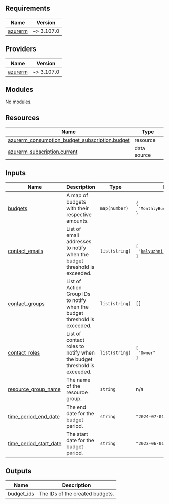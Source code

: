 <!-- BEGIN_TF_DOCS -->
## Requirements

| Name | Version |
|------|---------|
| <a name="requirement_azurerm"></a> [azurerm](#requirement\_azurerm) | ~> 3.107.0 |

## Providers

| Name | Version |
|------|---------|
| <a name="provider_azurerm"></a> [azurerm](#provider\_azurerm) | ~> 3.107.0 |

## Modules

No modules.

## Resources

| Name | Type |
|------|------|
| [azurerm_consumption_budget_subscription.budget](https://registry.terraform.io/providers/hashicorp/azurerm/latest/docs/resources/consumption_budget_subscription) | resource |
| [azurerm_subscription.current](https://registry.terraform.io/providers/hashicorp/azurerm/latest/docs/data-sources/subscription) | data source |

## Inputs

| Name | Description | Type | Default | Required |
|------|-------------|------|---------|:--------:|
| <a name="input_budgets"></a> [budgets](#input\_budgets) | A map of budgets with their respective amounts. | `map(number)` | <pre>{<br>  "MonthlyBudget": 50<br>}</pre> | no |
| <a name="input_contact_emails"></a> [contact\_emails](#input\_contact\_emails) | List of email addresses to notify when the budget threshold is exceeded. | `list(string)` | <pre>[<br>  "kalyuzhni.sergei@gmail.com"<br>]</pre> | no |
| <a name="input_contact_groups"></a> [contact\_groups](#input\_contact\_groups) | List of Action Group IDs to notify when the budget threshold is exceeded. | `list(string)` | `[]` | no |
| <a name="input_contact_roles"></a> [contact\_roles](#input\_contact\_roles) | List of contact roles to notify when the budget threshold is exceeded. | `list(string)` | <pre>[<br>  "Owner"<br>]</pre> | no |
| <a name="input_resource_group_name"></a> [resource\_group\_name](#input\_resource\_group\_name) | The name of the resource group. | `string` | n/a | yes |
| <a name="input_time_period_end_date"></a> [time\_period\_end\_date](#input\_time\_period\_end\_date) | The end date for the budget period. | `string` | `"2024-07-01T00:00:00Z"` | no |
| <a name="input_time_period_start_date"></a> [time\_period\_start\_date](#input\_time\_period\_start\_date) | The start date for the budget period. | `string` | `"2023-06-01T00:00:00Z"` | no |

## Outputs

| Name | Description |
|------|-------------|
| <a name="output_budget_ids"></a> [budget\_ids](#output\_budget\_ids) | The IDs of the created budgets. |
<!-- END_TF_DOCS -->
